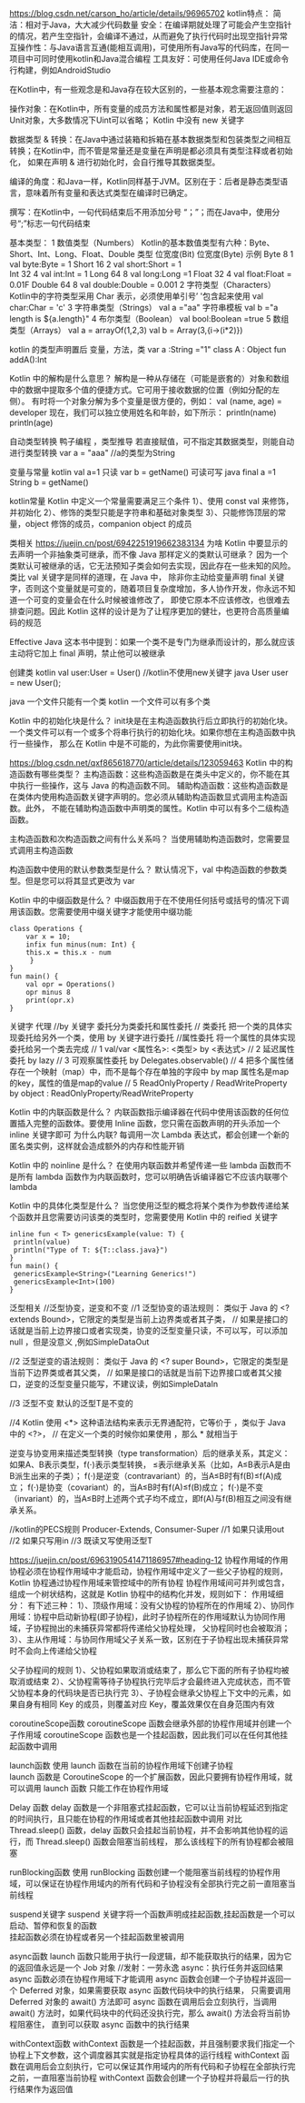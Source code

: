 
https://blog.csdn.net/carson_ho/article/details/96965702
kotlin特点：
简洁：相对于Java，大大减少代码数量
安全：在编译期就处理了可能会产生空指针的情况，若产生空指针，会编译不通过，从而避免了执行代码时出现空指针异常
互操作性：与Java语言互通(能相互调用)，可使用所有Java写的代码库，在同一项目中可同时使用kotlin和Java混合编程
工具友好：可使用任何Java IDE或命令行构建，例如AndroidStudio

在Kotlin中，有一些观念是和Java存在较大区别的，一些基本观念需要注意的：

操作对象：在Kotlin中，所有变量的成员方法和属性都是对象，若无返回值则返回Unit对象，大多数情况下Uint可以省略；
Kotlin 中没有 new 关键字

数据类型 & 转换：在Java中通过装箱和拆箱在基本数据类型和包装类型之间相互转换；在Kotlin中，而不管是常量还是变量在声明是都必须具有类型注释或者初始化，
   如果在声明 & 进行初始化时，会自行推导其数据类型。

编译的角度：和Java一样，Kotlin同样基于JVM。区别在于：后者是静态类型语言，意味着所有变量和表达式类型在编译时已确定。

撰写：在Kotlin中，一句代码结束后不用添加分号 “；”；而在Java中，使用分号“;”标志一句代码结束


基本类型：
1 数值类型（Numbers）
Kotlin的基本数值类型有六种：Byte、Short、Int、Long、Float、Double
类型    位宽度(Bit)  位宽度(Byte)   示例
Byte    8            1           val byte:Byte = 1
Short   16           2           val short:Short = 1  
Int     32           4           val int:Int = 1
Long    64           8           val long:Long =1
Float   32           4           val float:Float = 0.01F
Double  64           8           val double:Double = 0.001
2 字符类型（Characters）
Kotlin中的字符类型采用 Char 表示，必须使用单引号’ '包含起来使用
val char:Char = 'c'
3 字符串类型（Strings）
val a ="aa"
字符串模板
val b ="a length is ${a.length}"
4 布尔类型（Boolean）
val bool:Boolean =true
5 数组类型（Arrays）
val a = arrayOf(1,2,3)
val b = Array(3,{i->(i*2)})


kotlin 的类型声明置后  变量，方法，类
var a :String ="1"
class A : Object
fun addA():Int

Kotlin 中的解构是什么意思？
解构是一种从存储在（可能是嵌套的）对象和数组中的数据中提取多个值的便捷方式。它可用于接收数据的位置（例如分配的左侧）。
有时将一个对象分解为多个变量是很方便的，例如：
val (name, age) = developer
现在，我们可以独立使用姓名和年龄，如下所示：
println(name)
println(age)


自动类型转换  鸭子编程 ，类型推导    若直接赋值，可不指定其数据类型，则能自动进行类型转换
var a = "aaa"  //a的类型为String

变量与常量
kotlin
val a=1  只读
var b = getName()  可读可写
java
final a =1
String b = getName()

kotlin常量
Kotlin 中定义一个常量需要满足三个条件
1）、使用 const val 来修饰，并初始化
2）、修饰的类型只能是字符串和基础对象类型
3）、只能修饰顶层的常量，object 修饰的成员，companion object 的成员


类相关  https://juejin.cn/post/6942251919662383134
为啥 Kotlin 中要显示的去声明一个非抽象类可继承，而不像 Java 那样定义的类默认可继承？
因为一个类默认可被继承的话，它无法预知子类会如何去实现，因此存在一些未知的风险。类比 val 关键字是同样的道理，在 Java 中，
除非你主动给变量声明 final 关键字，否则这个变量就是可变的，随着项目复杂度增加，多人协作开发，你永远不知道一个可变的变量会在什么时候被谁修改了，
即使它原本不应该修改，也很难去排查问题。因此 Kotlin 这样的设计是为了让程序更加的健壮，也更符合高质量编码的规范

Effective Java 这本书中提到：如果一个类不是专门为继承而设计的，那么就应该主动将它加上 final 声明，禁止他可以被继承

创建类
kotlin  val user:User = User()  //kotlin不使用new关键字
java    User user = new User();   

java 一个文件只能有一个类
kotlin 一个文件可以有多个类


Kotlin 中的初始化块是什么？
init块是在主构造函数执行后立即执行的初始化块。一个类文件可以有一个或多个将串行执行的初始化块。如果你想在主构造函数中执行一些操作，
那么在 Kotlin 中是不可能的，为此你需要使用init块。

https://blog.csdn.net/qxf865618770/article/details/123059463
Kotlin 中的构造函数有哪些类型？
主构造函数：这些构造函数是在类头中定义的，你不能在其中执行一些操作，这与 Java 的构造函数不同。
辅助构造函数：这些构造函数是在类体内使用构造函数关键字声明的。您必须从辅助构造函数显式调用主构造函数。此外，
不能在辅助构造函数中声明类的属性。Kotlin 中可以有多个二级构造函数。

主构造函数和次构造函数之间有什么关系吗？
当使用辅助构造函数时，您需要显式调用主构造函数

构造函数中使用的默认参数类型是什么？
默认情况下，val 中构造函数的参数类型。但是您可以将其显式更改为 var


Kotlin 中的中缀函数是什么？
中缀函数用于在不使用任何括号或括号的情况下调用该函数。您需要使用中缀关键字才能使用中缀功能
```
class Operations {
    var x = 10; 
    infix fun minus(num: Int) {
    this.x = this.x - num
     } 
}
fun main() {
    val opr = Operations()
    opr minus 8
    print(opr.x)
}
```

关键字
代理
//by 关键字   委托分为类委托和属性委托
// 类委托 把一个类的具体实现委托给另外一个类，使用 by 关键字进行委托
//属性委托 将一个属性的具体实现委托给另一个类去完成
// 1 val/var <属性名>: <类型> by <表达式>
// 2 延迟属性委托  by lazy
// 3 可观察属性委托 by Delegates.observable()
// 4 把多个属性储存在一个映射（map）中，而不是每个存在单独的字段中  by map  属性名是map的key，属性的值是map的value
// 5 ReadOnlyProperty / ReadWriteProperty    by object : ReadOnlyProperty/ReadWriteProperty


Kotlin 中的内联函数是什么？
内联函数指示编译器在代码中使用该函数的任何位置插入完整的函数体。要使用 Inline 函数，您只需在函数声明的开头添加一个 inline 关键字即可
为什么内联?
每调用一次 Lambda 表达式，都会创建一个新的匿名类实例，这样就会造成额外的内存和性能开销

Kotlin 中的 noinline 是什么？
在使用内联函数并希望传递一些 lambda 函数而不是所有 lambda 函数作为内联函数时，您可以明确告诉编译器它不应该内联哪个 lambda

Kotlin 中的具体化类型是什么？
当您使用泛型的概念将某个类作为参数传递给某个函数并且您需要访问该类的类型时，您需要使用 Kotlin 中的 reified 关键字
```
inline fun < T> genericsExample(value: T) {
 println(value)
 println("Type of T: ${T::class.java}")
}
fun main() {
 genericsExample<String>("Learning Generics!")
 genericsExample<Int>(100)
}
```

泛型相关
//泛型协变，逆变和不变
//1 泛型协变的语法规则：<out T> 类似于 Java 的 <? extends Bound>，它限定的类型是当前上边界类或者其子类，
// 如果是接口的话就是当前上边界接口或者实现类，协变的泛型变量只读，不可以写，可以添加 null ，但是没意义 ,例如SimpleDataOut

//2 泛型逆变的语法规则：<in T> 类似于 Java 的 <? super Bound>，它限定的类型是当前下边界类或者其父类，
// 如果是接口的话就是当前下边界接口或者其父接口，逆变的泛型变量只能写，不建议读，例如SimpleDataIn

//3 泛型不变 默认的泛型T是不变的

//4 Kotlin 使用 <*> 这种语法结构来表示无界通配符，它等价于 <out Any>，类似于 Java 中的 <?>，
//  在定义一个类的时候你如果使用<out T : Number> ，那么 * 就相当于 <out Number>

逆变与协变用来描述类型转换（type transformation）后的继承关系，其定义：如果A、B表示类型，f(⋅)表示类型转换，
≤表示继承关系（比如，A≤B表示A是由B派生出来的子类）；
f(⋅)是逆变（contravariant）的，当A≤B时有f(B)≤f(A)成立；
f(⋅)是协变（covariant）的，当A≤B时有f(A)≤f(B)成立；
f(⋅)是不变（invariant）的，当A≤B时上述两个式子均不成立，即f(A)与f(B)相互之间没有继承关系。


//kotlin的PECS规则  Producer-Extends, Consumer-Super
//1 如果只读用out
//2 如果只写用in
//3 既读又写使用泛型T




https://juejin.cn/post/6963190541471186957#heading-12
协程作用域的作用
协程必须在协程作用域中才能启动，协程作用域中定义了一些父子协程的规则，Kotlin 协程通过协程作用域来管控域中的所有协程
协程作用域间可并列或包含，组成一个树状结构，这就是 Kotlin 协程中的结构化并发，规则如下：
作用域细分：
有下述三种：
1）、顶级作用域：没有父协程的协程所在的作用域
2）、协同作用域：协程中启动新协程(即子协程)，此时子协程所在的作用域默认为协同作用域，子协程抛出的未捕获异常都将传递给父协程处理，
   父协程同时也会被取消；
3）、主从作用域：与协同作用域父子关系一致，区别在于子协程出现未捕获异常时不会向上传递给父协程

父子协程间的规则
1）、父协程如果取消或结束了，那么它下面的所有子协程均被取消或结束
2）、父协程需等待子协程执行完毕后才会最终进入完成状态，而不管父协程本身的代码块是否已执行完
3）、子协程会继承父协程上下文中的元素，如果自身有相同 Key 的成员，则覆盖对应 Key，覆盖效果仅在自身范围内有效

coroutineScope函数
coroutineScope 函数会继承外部的协程作用域并创建一个子作用域
coroutineScope 函数也是一个挂起函数，因此我们可以在任何其他挂起函数中调用

launch函数
使用 launch 函数在当前的协程作用域下创建子协程    
launch 函数是 CoroutineScope 的一个扩展函数，因此只要拥有协程作用域，就可以调用 launch 函数
只能工作在协程作用域

Delay 函数
delay 函数是一个非阻塞式挂起函数，它可以让当前协程延迟到指定的时间执行，且只能在协程的作用域或者其他挂起函数中调用
对比 Thread.sleep() 函数，delay 函数只会挂起当前协程，并不会影响其他协程的运行，而 Thread.sleep() 函数会阻塞当前线程，
  那么该线程下的所有协程都会被阻塞

runBlocking函数
使用 runBlocking 函数创建一个能阻塞当前线程的协程作用域，可以保证在协程作用域内的所有代码和子协程没有全部执行完之前一直阻塞当前线程

suspend关键字
suspend 关键字将一个函数声明成挂起函数,挂起函数是一个可以启动、暂停和恢复的函数  
挂起函数必须在协程或者另一个挂起函数里被调用


async函数
launch 函数只能用于执行一段逻辑，却不能获取执行的结果，因为它的返回值永远是一个 Job 对象  //发射：一劳永逸  async：执行任务并返回结果
async 函数必须在协程作用域下才能调用
async 函数会创建一个子协程并返回一个 Deferred 对象，如果需要获取 async 函数代码块中的执行结果，
   只需要调用 Deferred 对象的 await() 方法即可
async 函数在调用后会立刻执行，当调用 await() 方法时，如果代码块中的代码还没执行完，那么 await() 方法会将当前协程阻塞住，
   直到可以获取 async 函数中的执行结果

withContext函数
withContext 函数是一个挂起函数，并且强制要求我们指定一个协程上下文参数，这个调度器其实就是指定协程具体的运行线程
withContext 函数在调用后会立刻执行，它可以保证其作用域内的所有代码和子协程在全部执行完之前，一直阻塞当前协程
withContext 函数会创建一个子协程并将最后一行的执行结果作为返回值


